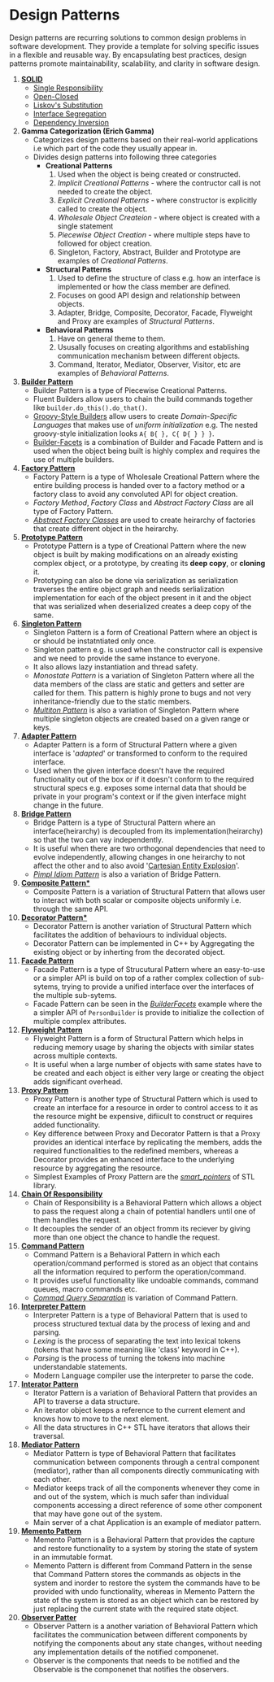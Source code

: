 # Design Patterns
Design patterns are recurring solutions to common design problems in software development. They provide a template for solving specific issues in a flexible and reusable way. By encapsulating best practices, design patterns promote maintainability, scalability, and clarity in software design.

1. **[SOLID](SOLID/)**
    - [Single Responsibility](SOLID/SingleResponsibility/SingleResponsibility.cpp)
    - [Open-Closed](SOLID/OpenClosed/OpenClosed.cpp)
    - [Liskov's Substitution](SOLID/LiskovsSubstitution/LiskovsSubstitution.cpp)
    - [Interface Segregation](SOLID/InterfaceSegregation/InterfaceSegregation.cpp)
    - [Dependency Inversion](SOLID/DependencyInversion/DependencyInversion.cpp)
2. **Gamma Categorization (Erich Gamma)**
    - Categorizes design patterns based on their real-world applications i.e which part of the code they usually appear in.
    - Divides design patterns into following three categories
      - **Creational Patterns**
        1. Used when the object is being created or constructed.
        2. *Implicit Creational Patterns* - where the contructor call is not needed to create the object.
        3. *Explicit Creational Patterns* - where constructor is explicitly called to create the object.
        4. *Wholesale Object Createion* - where object is created with a single statement
        5. *Piecewise Object Creation* - where multiple steps have to followed for object creation.
        6. Singleton, Factory, Abstract, Builder and Prototype are examples of *Creational Patterns*.
      - **Structural Patterns**
        1. Used to define the structure of class e.g. how an interface is implemented or how the class member are defined.
        2. Focuses on good API design and relationship between objects.
        3. Adapter, Bridge, Composite, Decorator, Facade, Flyweight and Proxy are examples of *Structural Patterns*.
      - **Behavioral Patterns**
        1. Have on general theme to them.
        2. Ususally focuses on creating algorithms and establishing communication mechanism between different objects. 
        3. Command, Iterator, Mediator, Observer, Visitor, etc are examples of *Behavioral Patterns*.
3. **[Builder Pattern](Builder/Builder.cpp)**
   - Builder Pattern is a type of Piecewise Creational Patterns.
   - Fluent Builders allow users to chain the build commands together like `builder.do_this().do_that()`.
   - [Groovy-Style Builders](Builder/Groovy/GroovyBuilder.cpp) allow users to create *Domain-Specific Languages* that makes use of *uniform initialization* e.g. The nested groovy-style initialization looks `A{ B{ }, C{ D{ } } }`.
   - [Builder-Facets](Builder/BuilderFacets/BuilderFacets.cpp) is a combination of Builder and Facade Pattern and is used when the object being built is highly complex and requires the use of multiple builders.
4. **[Factory Pattern](Factory/Factory.cpp)**
   - Factory Pattern is a type of Wholesale Creational Pattern where the entire building process is handed over to a factory method or a factory class to avoid any convoluted API for object creation.
   - *Factory Method*, *Factory Class* and *Abstract Factory Class* are all type of Factory Pattern.
   - *[Abstract Factory Classes](Factory/AbstractFactory/AbstractFactory.cpp)* are used to create heirarchy of factories that create different object in the heirarchy.
5. **[Prototype Pattern](Prototype/Prototype.cpp)**
   - Prototype Pattern is a type of Creational Pattern where the new object is built by making modifications on an already existing complex object, or a prototype, by creating its **deep copy**, or **cloning** it. 
   - Prototyping can also be done via serialization as serialization traverses the entire object graph and needs serlialization implementation for each of the object present in it and the object that was serialized when deserialized creates a deep copy of the same.
6. **[Singleton Pattern](Singleton/Singleton.cpp)**
   - Singleton Pattern is a form of Creational Pattern where an object is or should be instatntiated only once.
   - Singleton pattern e.g. is used when the constructor call is expensive and we need to provide the same instance to everyone. 
   - It also allows lazy instantiation and thread safety.
   - *Monostate Pattern* is a variation of Singleton Pattern where all the data members of the class are static and getters and setter are called for them. This pattern is highly prone to bugs and not very inheritance-friendly due to the static members.
   - *[Multiton Pattern](Singleton/Multiton/Multiton.cpp)* is also a variation of Singleton Pattern where multiple singleton objects are created based on a given range or keys.
7. **[Adapter Pattern](Adapter/Adapter.cpp)**
   - Adapter Pattern is a form of Structural Pattern where a given interface is '*adapted*' or transformed to conform to the required interface.
   - Used when the given interface doesn't have the required functionality out of the box or if it doesn't conform to the required structural specs e.g. exposes some internal data that should be private in your program's context or if the given interface might change in the future.
8. **[Bridge Pattern](Bridge/Bridge.cpp)**
   - Bridge Pattern is a type of Structural Pattern where an interface(heirarchy) is decoupled from its implementation(heirarchy) so that the two can vay independently.
   - It is useful when there are two orthogonal dependencies that need to evolve independently, allowing changes in one heirarchy to not affect the other and to also avoid '[Cartesian Entity Explosion](EXTRAS.md#cartesian-entity-explosion)'.
   - *[Pimpl Idiom Pattern](EXTRAS.md#pimpl-idiom-pattern)* is also a variation of Bridge Pattern.
9. **[Composite Pattern*](Composite/Composite.cpp)**
   - Composite Pattern is a variation of Structural Pattern that allows user to interact with both scalar or composite objects uniformly i.e. through the same API.
10. **[Decorator Pattern*](Decorator/Decorator.cpp)**
    - Decorator Pattern is another variation of Structural Pattern which facilitates the addition of behaviours to individual objects.
    - Decorator Pattern can be implemented in C++ by Aggregating the existing object or by inherting from the decorated object.
11. **[Facade Pattern](Facade/Facade.cpp)**
    - Facade Pattern is a type of Strucutural Pattern where an easy-to-use or a simpler API is build on top of a rather complex collection of sub-sytems, trying to provide a unified interface over the interfaces of the multiple sub-sytems.
    - Facade Pattern can be seen in the [*BuilderFacets*](Builder/BuilderFacets/BuilderFacets.cpp) example where the a simpler API of `PersonBuilder` is provide to initialize the collection of multiple complex attributes.
12. **[Flyweight Pattern](Flyweight/Flyweight.cpp)**
    - Flyweight Pattern is a form of Structural Pattern which helps in reducing memory usage by sharing the objects with similar states across multiple contexts. 
    - It is useful when a large number of objects with same states have to be created and each object is either very large or creating the object adds significant overhead.
13. **[Proxy Pattern](Proxy/Proxy.cpp)**
    - Proxy Pattern is another type of Structural Pattern which is used to create an interface for a resource in order to control access to it as the resource might be expensive, difiicult to construct or requires added functionality.
    - Key difference between Proxy and Decorator Pattern is that a Proxy provides an identical interface by replicating the members, adds the required functionalities to the redefined members, whereas a Decorator provides an enhanced interface to the underlying resource by aggregating the resource.
    - Simplest Examples of Proxy Pattern are the *[smart_pointers](EXTRAS.md#smart-pointers-unique-shared-and-weak)* of STL library.
14. **[Chain Of Responsibility](CoR/CoR.cpp)**
    - Chain of Responsibility is a Behavioral Pattern which allows a object to pass the request along a chain of potential handlers until one of them handles the request.
    - It decouples the sender of an object fromm its reciever by giving more than one object the chance to handle the request.
15. **[Command Pattern](Command/Command.cpp])**
    - Command Pattern is a Behavioral Pattern in which each operation/command performed is stored as an object that contains all the information required to perform the operation/command.
    - It provides useful functionality like undoable commands, command queues, macro commands etc.
    - *[Commad Query Separation](EXTRAS.md#command-query-separation)* is variation of Command Pattern.
16. **[Interpreter Pattern](Interpreter/Interpreter.cpp)**
    - Interpreter Pattern is a type of Behavioral Pattern that is used to process structured textual data by the process of lexing and and parsing.
    - *Lexing* is the process of separating the text into lexical tokens (tokens that have some meaning like 'class' keyword in C++).
    - *Parsing* is the process of turning the tokens into machine understandable statements.
    - Modern Language compiler use the interpreter to parse the code.
17. **[Interator Pattern](Iterator/Iterator.cpp)**
    - Iterator Pattern is a variation of Behavioral Pattern that provides an API to traverse a data structure.
    - An iterator object keeps a reference to the current element and knows how to move to the next element.
    - All the data structures in C++ STL have iterators that allows their traversal.
18. **[Mediator Pattern](Mediator/Mediator.cpp)**
    - Mediator Pattern is type of Behavioral Pattern that facilitates communication between components through a central component (mediator), rather than all components directly communicating with each other.
    - Mediator keeps track of all the components whenever they come in and out of the system, which is much safer than individual components accessing a direct reference of some other component that may have gone out of the system.
    - Main server of a chat Application is an example of mediator pattern.
19. **[Memento Pattern](Memento/Memento.cpp)**
    - Memento Pattern is a Behavioral Pattern that provides the capture and restore functionality to a system by storing the state of system in an immutable format.
    - Memento Pattern is different from Command Pattern in the sense that Command Pattern stores the commands as objects in the system and inorder to restore the system the commands have to be provided with undo functionality, whereas in Memento Pattern the state of the system is stored as an object which can be restored by just replacing the current state with the required state object.
20. **[Observer Patter](Observer/Observer.cpp)**
    - Observer Pattern is a another variation of Behavioral Pattern which facilitates the communication between different components by notifying the components about any state changes, without needing any implementation details of the notified componenet.
    - Observer is the components that needs to be notified and the Observable is the componenet that notifies the observers.   